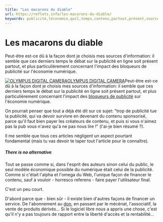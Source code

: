 ```yaml
---
title: "Les macarons du diable"
url: https://reflets.info/les-macarons-du-diable/
keywords: publicité,léconomie,quil,temps,contenu,partout,présent,sources,macarons,payer,diable,peutêtre
---
```

Les macarons du diable
======================

Peut-être est-ce dû à la façon dont je choisis mes sources d\'information: il semble que ces derniers temps le débat sur la publicité en ligne soit présent partout, et plus particulièrement concernant l\'impact des bloqueurs de publicité sur l\'économie numérique.

[![OLYMPUS DIGITAL CAMERA](/system/images/attachments/ca33ae10-7dc5-4d32-b836-6cd2a886a69b/small.jpg?1518648880#right)OLYMPUS DIGITAL CAMERA](/system/images/attachments/ca33ae10-7dc5-4d32-b836-6cd2a886a69b/big.jpg?1518648880#right)Peut-être est-ce dû à la façon dont je choisis mes sources d\'information: il semble que ces derniers temps le débat sur la publicité en ligne soit présent partout, et plus particulièrement concernant l\'impact des [bloqueurs de publicité](https://www.ublock.org/) sur l\'économie numérique.

On pourrait penser que tout a déjà été dit sur ce sujet: \"trop de publicité tue la publicité, qui va devoir survivre en devenant du contenu sponsorisé, parce qu\'il faut bien payer les créateurs de contenu, et puis si vous n\'aimez pas la pub vous n\'avez qu\'à ne pas nous lire !\" (l\'ai-je bien résumé ?).

Il me semble que tous ces articles négligent un aspect pourtant fondamental (mais tu vas devoir te taper tout l\'article pour le connaître).

##### There is no alternative

Tout se passe comme si, dans l\'esprit des auteurs sinon celui du public, le seul modèle économique possible du numérique était celui de la publicité. Comme si c\'était l\'alpha et l\'omega du Web, l\'unique façon de financer le contenu, sauf à vouloir - horresco referens - faire payer l\'utilisateur final.

C\'est un peu court.

D\'abord parce que - bien sûr - il existe bien d\'autres façons de financer un service. De l\'abonnement au [don](https://reflets.info/dons-par-paypal/), en passant par le mécénat, l\'associatif, la vente de produits dérivés\... Si le logiciel libre nous a appris une chose, c\'est qu\'il n\'y a pas toujours de rapport entre la liberté d\'accès et la rentabilité\...
